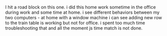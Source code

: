 I hit a road block on this one. i did this home work sometime in the office during work and some time at home. i see different behaviors between my two computers - at home with a window machine i can see adding new row to the train table is working but not for office. i spent too much time troubleshooting that and all the moment js time match is not done.